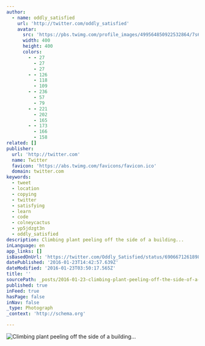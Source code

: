 ```yaml
---
author:
  - name: oddly_satisfied
    url: 'http://twitter.com/oddly_satisfied'
    avatar:
      src: 'https://pbs.twimg.com/profile_images/499564850922532864/7s6zW2Sj_400x400.jpeg'
      width: 400
      height: 400
      colors:
        - - 27
          - 27
          - 27
        - - 126
          - 118
          - 109
        - - 236
          - 57
          - 79
        - - 221
          - 202
          - 165
        - - 173
          - 166
          - 158
related: []
publisher:
  url: 'http://twitter.com'
  name: Twitter
  favicon: 'https://abs.twimg.com/favicons/favicon.ico'
  domain: twitter.com
keywords:
  - tweet
  - location
  - copying
  - twitter
  - satisfying
  - learn
  - code
  - colneycactus
  - yp5jdzgt3n
  - oddly_satisfied
description: Climbing plant peeling off the side of a building...
inLanguage: en
app_links: []
isBasedOnUrl: 'https://twitter.com/Oddly_Satisfied/status/690667126189858817'
datePublished: '2016-01-23T14:42:57.639Z'
dateModified: '2016-01-23T03:50:17.565Z'
title: ''
sourcePath: _posts/2016-01-23-climbing-plant-peeling-off-the-side-of-a-building.md
published: true
inFeed: true
hasPage: false
inNav: false
_type: Photograph
_context: 'http://schema.org'

---
```

![Climbing plant peeling off the side of a building&period;&period;&period;](https://pbs.twimg.com/media/CZW-FzeWAAItsUQ.jpg:large)
